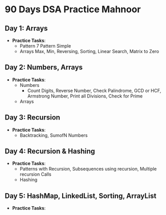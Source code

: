 # 90 Days DSA Practice Mahnoor

## Day 1: Arrays
- **Practice Tasks**:
    - Pattern
      7 Pattern Simple
    - Arrays
      Max, Min, Reversing, Sorting, Linear Search, Matrix to Zero

## Day 2: Numbers, Arrays
- **Practice Tasks**:
    - Numbers
        - Count Digits, Reverse Number, Check Palindrome, GCD or HCF, Armstrong Number, Print all Divisions, Check for Prime
    - Arrays
      
## Day 3: Recursion
- **Practice Tasks**:
    - Backtracking, SumofN Numbers

## Day 4: Recursion & Hashing
- **Practice Tasks**:
    - Patterns with Recursion, Subsequences using recursion, Multiple recursion Calls
    - Hashing

## Day 5: HashMap, LinkedList, Sorting, ArrayList
- **Practice Tasks**:
   

